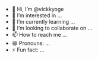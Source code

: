 - 👋 Hi, I’m @vickkyoge
- 👀 I’m interested in ...
- 🌱 I’m currently learning ...
- 💞️ I’m looking to collaborate on ...
- 📫 How to reach me ...
- 😄 Pronouns: ...
- ⚡ Fun fact: ...

<!---
vickkyoge/vickkyoge is a ✨ special ✨ repository because its `README.md` (this file) appears on your GitHub profile.
You can click the Preview link to take a look at your changes.
--->
